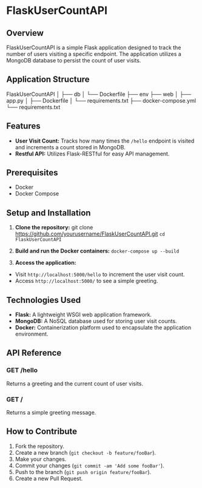 # FlaskUserCountAPI

## Overview
FlaskUserCountAPI is a simple Flask application designed to track the number of users visiting a specific endpoint. The application utilizes a MongoDB database to persist the count of user visits.

## Application Structure


FlaskUserCountAPI
│
├── db
│ └── Dockerfile
├── env
├── web
│ ├── app.py
│ ├── Dockerfile
│ └── requirements.txt
├── docker-compose.yml
└── requirements.txt




## Features
- **User Visit Count:** Tracks how many times the `/hello` endpoint is visited and increments a count stored in MongoDB.
- **Restful API:** Utilizes Flask-RESTful for easy API management.

## Prerequisites
- Docker
- Docker Compose

## Setup and Installation
1. **Clone the repository:**
git clone https://github.com/yourusername/FlaskUserCountAPI.git
`cd FlaskUserCountAPI`


2. **Build and run the Docker containers:**
`docker-compose up --build
`


3. **Access the application:**
- Visit `http://localhost:5000/hello` to increment the user visit count.
- Access `http://localhost:5000/` to see a simple greeting.

## Technologies Used
- **Flask:** A lightweight WSGI web application framework.
- **MongoDB:** A NoSQL database used for storing user visit counts.
- **Docker:** Containerization platform used to encapsulate the application environment.

## API Reference
### GET /hello
Returns a greeting and the current count of user visits.

### GET /
Returns a simple greeting message.

## How to Contribute
1. Fork the repository.
2. Create a new branch (`git checkout -b feature/fooBar`).
3. Make your changes.
4. Commit your changes (`git commit -am 'Add some fooBar'`).
5. Push to the branch (`git push origin feature/fooBar`).
6. Create a new Pull Request.
